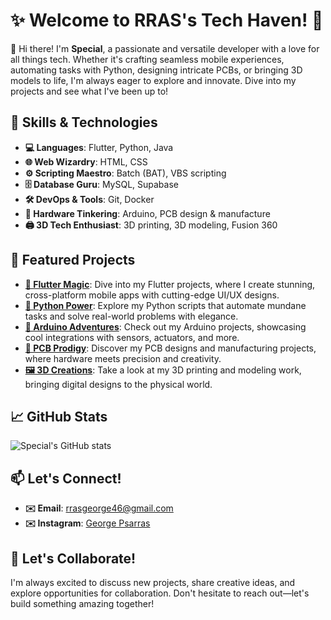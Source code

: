# ✨ Welcome to RRAS's Tech Haven! 🌟

👋 Hi there! I'm **Special**, a passionate and versatile developer with a love for all things tech. Whether it's crafting seamless mobile experiences, automating tasks with Python, designing intricate PCBs, or bringing 3D models to life, I'm always eager to explore and innovate. Dive into my projects and see what I've been up to!

## 🚀 Skills & Technologies

- **💻 Languages**: Flutter, Python, Java
- **🌐 Web Wizardry**: HTML, CSS
- **⚙️ Scripting Maestro**: Batch (BAT), VBS scripting
- **🗄️ Database Guru**: MySQL, Supabase
- **🛠️ DevOps & Tools**: Git, Docker
- **🔌 Hardware Tinkering**: Arduino, PCB design & manufacture
- **🖨️ 3D Tech Enthusiast**: 3D printing, 3D modeling, Fusion 360

## 🌟 Featured Projects

- **[📱 Flutter Magic](https://github.com/RRAS46/flutter-app)**: Dive into my Flutter projects, where I create stunning, cross-platform mobile apps with cutting-edge UI/UX designs.
- **[🐍 Python Power](https://github.com/RRAS46/python-automation)**: Explore my Python scripts that automate mundane tasks and solve real-world problems with elegance.
- **[🔧 Arduino Adventures](https://github.com/RRAS46/arduino-projects)**: Check out my Arduino projects, showcasing cool integrations with sensors, actuators, and more.
- **[🔋 PCB Prodigy](https://github.com/RRAS46/pcb-designs)**: Discover my PCB designs and manufacturing projects, where hardware meets precision and creativity.
- **[🖼️ 3D Creations](https://github.com/RRAS46/3d-projects)**: Take a look at my 3D printing and modeling work, bringing digital designs to the physical world.

## 📈 GitHub Stats

![Special's GitHub stats](https://github-readme-stats.vercel.app/api?username=special&show_icons=true&theme=radical)

## 📫 Let's Connect!

- **✉️ Email**: rrasgeorge46@gmail.com
- **✉️ Instagram**: [George Psarras](https://www.instagram.com/jojos__psarras/)

## 💬 Let's Collaborate!

I'm always excited to discuss new projects, share creative ideas, and explore opportunities for collaboration. Don't hesitate to reach out—let's build something amazing together!
